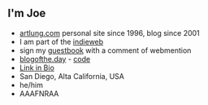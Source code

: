 ## I'm Joe

- <a href="https://artlung.com/">artlung.com</a> personal site since 1996, blog since 2001
- I am part of the <a href="https://indieweb.org/">indieweb</a>
- sign my <a href="https://artlung.com/guestbook/">guestbook</a> with a comment of webmention
- <a href="https://blogofthe.day">blogofthe.day</a> - <a href="https://github.com/artlung/blogofthe.day">code</a>
- <a href="https://artlung.com/links/">Link in Bio</a>
- San Diego, Alta California, USA
- he/him
- AAAFNRAA
